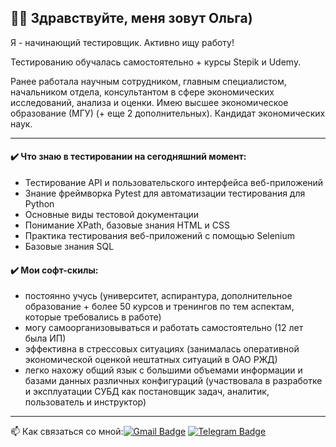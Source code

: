 ## :woman_technologist: Здравствуйте, меня зовут Ольга)

Я - начинающий тестировщик. Активно ищу работу!

Тестированию обучалась самостоятельно + курсы Stepik и Udemy.

Ранее работала научным сотрудником, главным специалистом, начальником отдела, консультантом в сфере экономических исследований, анализа и оценки.
Имею высшее экономическое образование (МГУ) (+ еще 2 дополнительных).
Кандидат экономических наук.

---

#### ✔️ Что знаю в тестировании на сегодняшний момент:

* Тестирование API и пользовательского интерфейса веб-приложений
* Знание фреймворка Pytest  для автоматизации тестирования  для Python
* Основные виды тестовой документации
* Понимание XPath, базовые знания HTML и CSS
* Практика тестирования веб-приложений с помощью Selenium
* Базовые знания SQL


#### ✔️ Мои софт-скилы:
* постоянно учусь (университет, аспирантура, дополнительное образование + более 50 курсов и тренингов по тем аспектам, которые требовались в работе)
* могу самоорганизовываться и работать самостоятельно (12 лет была ИП)
* эффективна в стрессовых ситуациях (занималась оперативной экономической оценкой нештатных ситуаций в ОАО РЖД)
* легко нахожу общий язык с большими объемами информации и базами данных различных конфигураций (участвовала в разработке и эксплуатации СУБД как постановщик задач, аналитик, пользователь и инструктор)

---

:mailbox: Как связаться со мной:[![Gmail Badge](https://img.shields.io/badge/-Gmail-red?style=flat&logo=Gmail&logoColor=white)](mailto:50freesmart@gmail.com)  [![Telegram Badge](https://img.shields.io/badge/-olgaofrolova-blue?style=flat&logo=Telegram&logoColor=white)](https://t.me/olgaofrolova)


